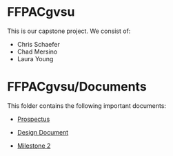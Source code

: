 # FFPACgvsu
This is our capstone project. We consist of:
* Chris Schaefer
* Chad Mersino
* Laura Young

# FFPACgvsu/Documents
This folder contains the following important documents:
* [Prospectus]
* [Design Document]
* [Milestone 2]

  [Prospectus]:      <https://github.com/chadthegreat/FFPACgvsu/blob/master/Documents/Prospectus.docx>
  [Design Document]: <https://github.com/chadthegreat/FFPACgvsu/blob/master/Documents/DesignDocument.pdf>
  [Milestone 2]: <https://github.com/chadthegreat/FFPACgvsu/blob/master/Documents/Milestone2TeamGVSUreport.pdf>
